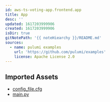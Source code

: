 ```yaml
---
id: aws-ts-voting-app.frontend.app
title: App
desc: ''
updated: 1617203999906
created: 1617203999906
isDir: true
gitNotePath: '{{ noteHiearchy }}/README.md'
sources:
  - name: pulumi examples
    url: 'https://github.com/pulumi/examples'
    license: Apache License 2.0
---
```

## Imported Assets

- [config_file.cfg](/assets/config_file.cfg)
- [main.py](/assets/main.py)

